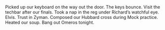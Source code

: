 Picked up our keyboard on the way out the door. The keys bounce. Visit the techbar after our finals. Took a nap in the reg under Richard’s watchful eye. Elvis. Trust in Zyman. Composed our Hubbard cross during Mock practice. Heated our soup. Bang out Omeros tonight.
